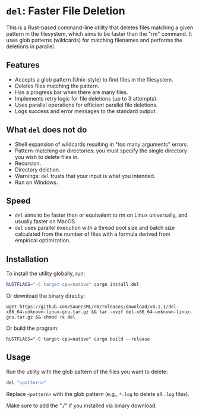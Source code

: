 # `del`: Faster File Deletion

This is a Rust-based command-line utility that deletes files matching a given pattern in the filesystem, which aims to be faster than the "rm" command. It uses glob patterns (wildcards) for matching filenames and performs the deletions in parallel.

## Features
- Accepts a glob pattern (Unix-style) to find files in the filesystem.
- Deletes files matching the pattern.
- Has a progress bar when there are many files.
- Implements retry logic for file deletions (up to 3 attempts).
- Uses parallel operations for efficient parallel file deletions.
- Logs success and error messages to the standard output.

## What `del` does not do
- Shell expansion of wildcards resulting in "too many arguments" errors.
- Pattern-matching on directories: you must specify the single directory you wish to delete files in.
- Recursion.
- Directory deletion.
- Warnings: `del` trusts that your input is what you intended.
- Run on Windows.

## Speed
- `del` aims to be faster than or equivalent to rm on Linux universally, and usually faster on MacOS.
- `del` uses parallel execution with a thread pool size and batch size calculated from the number of files with a formula derived from empirical optimization.

## Installation

To install the utility globally, run:

```bash
RUSTFLAGS="-C target-cpu=native" cargo install del
```

Or download the binary directly:
```
wget https://github.com/SauersML/rm/releases/download/v0.1.1/del-x86_64-unknown-linux-gnu.tar.gz && tar -xvzf del-x86_64-unknown-linux-gnu.tar.gz && chmod +x del
```

Or build the program:
```
RUSTFLAGS="-C target-cpu=native" cargo build --release
```

## Usage

Run the utility with the glob pattern of the files you want to delete:

```bash
del "<pattern>"
```

Replace `<pattern>` with the glob pattern (e.g., `*.log` to delete all `.log` files).

Make sure to add the "./" if you installed via binary download.
